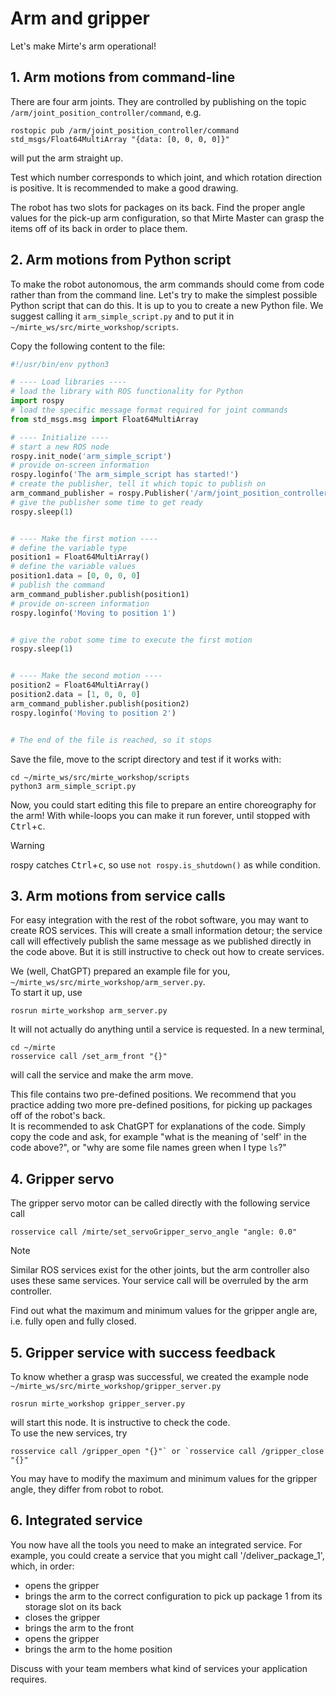 # Arm and gripper

Let's make Mirte's arm operational!

## 1. Arm motions from command-line
There are four arm joints. They are controlled by publishing on the topic `/arm/joint_position_controller/command`, e.g.  
```console
rostopic pub /arm/joint_position_controller/command std_msgs/Float64MultiArray "{data: [0, 0, 0, 0]}"
```
will put the arm straight up.   

Test which number corresponds to which joint, and which rotation direction is positive. It is recommended to make a good drawing.

The robot has two slots for packages on its back. Find the proper angle values for the pick-up arm configuration, so that Mirte Master can grasp the items off of its back in order to place them.

## 2. Arm motions from Python script
To make the robot autonomous, the arm commands should come from code rather than from the command line. Let's try to make the simplest possible Python script that can do this. It is up to you to create a new Python file. We suggest calling it `arm_simple_script.py` and to put it in `~/mirte_ws/src/mirte_workshop/scripts`.   

Copy the following content to the file:  

```python
#!/usr/bin/env python3

# ---- Load libraries ----
# load the library with ROS functionality for Python
import rospy
# load the specific message format required for joint commands
from std_msgs.msg import Float64MultiArray

# ---- Initialize ----
# start a new ROS node
rospy.init_node('arm_simple_script')
# provide on-screen information
rospy.loginfo('The arm_simple_script has started!')
# create the publisher, tell it which topic to publish on
arm_command_publisher = rospy.Publisher('/arm/joint_position_controller/command', Float64MultiArray, queue_size=10)
# give the publisher some time to get ready
rospy.sleep(1)


# ---- Make the first motion ----
# define the variable type
position1 = Float64MultiArray()
# define the variable values
position1.data = [0, 0, 0, 0]
# publish the command
arm_command_publisher.publish(position1)
# provide on-screen information
rospy.loginfo('Moving to position 1')


# give the robot some time to execute the first motion
rospy.sleep(1)


# ---- Make the second motion ----
position2 = Float64MultiArray()
position2.data = [1, 0, 0, 0]
arm_command_publisher.publish(position2)
rospy.loginfo('Moving to position 2')


# The end of the file is reached, so it stops
```

Save the file, move to the script directory and test if it works with:
```console
cd ~/mirte_ws/src/mirte_workshop/scripts
python3 arm_simple_script.py
```  

Now, you could start editing this file to prepare an entire choreography for the arm! With while-loops you can make it run forever, until stopped with <kbd>Ctrl</kbd>+<kbd>c</kbd>.

> [!WARNING]  
> rospy catches <kbd>Ctrl</kbd>+<kbd>c</kbd>, so use ``` not rospy.is_shutdown() ``` as while condition.

## 3. Arm motions from service calls
For easy integration with the rest of the robot software, you may want to create ROS services. This will create a small information detour; the service call will effectively publish the same message as we published directly in the code above. But it is still instructive to check out how to create services.

We (well, ChatGPT) prepared an example file for you, `~/mirte_ws/src/mirte_workshop/arm_server.py`.  
To start it up, use
```console
rosrun mirte_workshop arm_server.py
```  
It will not actually do anything until a service is requested. In a new terminal,  
```console
cd ~/mirte
rosservice call /set_arm_front "{}"
```
will call the service and make the arm move.

This file contains two pre-defined positions. We recommend that you practice adding two more pre-defined positions, for picking up packages off of the robot's back.   
It is recommended to ask ChatGPT for explanations of the code. Simply copy the code and ask, for example "what is the meaning of 'self' in the code above?", or "why are some file names green when I type `ls`?" 

## 4. Gripper servo
The gripper servo motor can be called directly with the following service call  
```console
rosservice call /mirte/set_servoGripper_servo_angle "angle: 0.0"
```   
> [!NOTE]  
> Similar ROS services exist for the other joints, but the arm controller also uses these same services. Your service call will be overruled by the arm controller.

Find out what the maximum and minimum values for the gripper angle are, i.e. fully open and fully closed.

## 5. Gripper service with success feedback
To know whether a grasp was successful, we created the example node `~/mirte_ws/src/mirte_workshop/gripper_server.py`   
```console
rosrun mirte_workshop gripper_server.py
```
 will start this node. It is instructive to check the code.  
To use the new services, try  
```console
rosservice call /gripper_open "{}"` or `rosservice call /gripper_close "{}"
```  
You may have to modify the maximum and minimum values for the gripper angle, they differ from robot to robot.

## 6. Integrated service
You now have all the tools you need to make an integrated service. For example, you could create a service that you might call '/deliver_package_1', which, in order:  
- opens the gripper
- brings the arm to the correct configuration to pick up package 1 from its storage slot on its back
- closes the gripper
- brings the arm to the front
- opens the gripper
- brings the arm to the home position

Discuss with your team members what kind of services your application requires.


